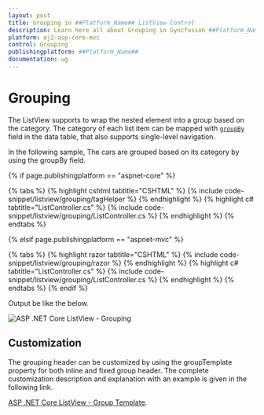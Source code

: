 ```yaml
---
layout: post
title: Grouping in ##Platform_Name## ListView Control
description: Learn here all about Grouping in Syncfusion ##Platform_Name## ListView control of Syncfusion Essential JS 2 and more.
platform: ej2-asp-core-mvc
control: Grouping
publishingplatform: ##Platform_Name##
documentation: ug
---
```



# Grouping

The ListView supports to wrap the nested element into a group based on the category. The category of each list item can be mapped with [`groupBy`](https://help.syncfusion.com/cr/aspnetcore-js2/Syncfusion.EJ2.Lists.ListViewFieldSettings.html#Syncfusion_EJ2_Lists_ListViewFieldSettings_GroupBy) field in the data table, that also supports single-level navigation.

In the following sample, The cars are grouped based on its category by using the groupBy field.

{% if page.publishingplatform == "aspnet-core" %}

{% tabs %}
{% highlight cshtml tabtitle="CSHTML" %}
{% include code-snippet/listview/grouping/tagHelper %}
{% endhighlight %}
{% highlight c# tabtitle="ListController.cs" %}
{% include code-snippet/listview/grouping/ListController.cs %}
{% endhighlight %}
{% endtabs %}

{% elsif page.publishingplatform == "aspnet-mvc" %}

{% tabs %}
{% highlight razor tabtitle="CSHTML" %}
{% include code-snippet/listview/grouping/razor %}
{% endhighlight %}
{% highlight c# tabtitle="ListController.cs" %}
{% include code-snippet/listview/grouping/ListController.cs %}
{% endhighlight %}
{% endtabs %}
{% endif %}



Output be like the below.

![ASP .NET Core ListView - Grouping](./images/grouping.png)

## Customization

The grouping header can be customized by using the groupTemplate property for both inline and fixed group header. The complete customization description and explanation with an example is given in the following link.

[ASP .NET Core ListView - Group Template](./customizing-templates#group-template).